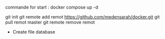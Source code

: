commande for start :
docker compose up -d

git init
git remote add remot https://github.com/medensarah/docker.git
git pull remot master
git remote remove remot
 - Create file database

